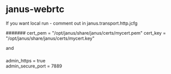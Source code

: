 # janus-webrtc
If you want local run -
 comment out in janus.transport.http.jcfg
 
 
#######
 cert_pem = "/opt/janus/share/janus/certs/mycert.pem"
 cert_key = "/opt/janus/share/janus/certs/mycert.key"

 and
 
 #####

 admin_https = true					 
 admin_secure_port = 7889			 
